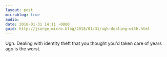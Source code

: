 ```yaml
---
layout: post
microblog: true
audio: 
date: 2018-01-31 14:11 -0800
guid: http://jsorge.micro.blog/2018/01/31/ugh-dealing-with.html
---
```

Ugh. Dealing with identity theft that you thought you'd taken care of years ago is the worst.
